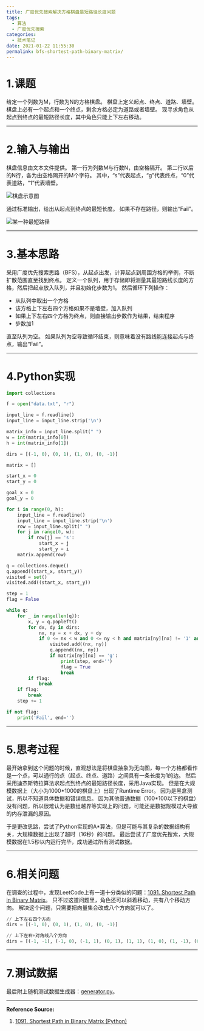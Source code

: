 ```yaml
---
title: 广度优先搜索解决方格棋盘最短路径长度问题
tags:
  - 算法
  - 广度优先搜索
categories:
  - 技术笔记
date: 2021-01-22 11:55:30
permalink: bfs-shortest-path-binary-matrix/
---
```

# 1.课题
给定一个列数为M，行数为N的方格棋盘。
棋盘上定义起点、终点、道路、墙壁。
棋盘上必有一个起点和一个终点，剩余方格必定为道路或者墙壁。
现寻求角色从起点到终点的最短路径长度，其中角色只能上下左右移动。

<!--more-->

---

# 2.输入与输出
棋盘信息由文本文件提供。
第一行为列数M与行数N，由空格隔开。
第二行以后的N行，各为由空格隔开的M个字符。
其中，“s”代表起点，“g”代表终点，“0”代表道路，“1”代表墙壁。

![棋盘示意图](../bfs-shortest-path-binary-matrix/maze01.gif)

通过标准输出，给出从起点到终点的最短长度。
如果不存在路径，则输出“Fail”。

![某一种最短路径](../bfs-shortest-path-binary-matrix/maze02.gif)

---

# 3.基本思路
采用广度优先搜索思路（BFS），从起点出发，计算起点到周围方格的举例，不断扩散范围直至找到终点。
定义一个队列，用于存储即将测量其最短路线长度的方格，然后把起点放入队列，并且初始化步数为1。
然后循环下列操作：

- 从队列中取出一个方格
- 该方格上下左右四个方格如果不是墙壁，加入队列
- 如果上下左右四个方格为终点，则直接输出步数作为结果，结束程序
- 步数加1

直至队列为空。
如果队列为空导致循环结束，则意味着没有路线能连接起点与终点，输出“Fail”。

---

# 4.Python实现
```python
import collections

f = open("data.txt", "r")

input_line = f.readline()
input_line = input_line.strip('\n')

matrix_info = input_line.split(" ")
w = int(matrix_info[0])
h = int(matrix_info[1])

dirs = [(-1, 0), (0, 1), (1, 0), (0, -1)]

matrix = []

start_x = 0
start_y = 0

goal_x = 0
goal_y = 0

for i in range(0, h):
    input_line = f.readline()
    input_line = input_line.strip('\n')
    row = input_line.split(" ")
    for j in range(0, w):
        if row[j] == 's':
            start_x = j
            start_y = i
    matrix.append(row)

q = collections.deque()
q.append((start_x, start_y))
visited = set()
visited.add((start_x, start_y))

step = 1
flag = False

while q:
    for _ in range(len(q)):
        x, y = q.popleft()
        for dx, dy in dirs:
            nx, ny = x + dx, y + dy
            if 0 <= nx < w and 0 <= ny < h and matrix[ny][nx] != '1' and (nx, ny) not in visited:
                visited.add((nx, ny))
                q.append((nx, ny))
                if matrix[ny][nx] == 'g':
                    print(step, end='')
                    flag = True
                    break
        if flag:
            break
    if flag:
        break
    step += 1

if not flag:
    print('Fail', end='')
```

---

# 5.思考过程
最开始拿到这个问题的时候，直观想法是将棋盘抽象为无向图，每一个方格都看作是一个点，可以通行的点（起点、终点、道路）之间具有一条长度为1的边。
然后采用迪杰斯特拉算法求起点到终点的最短路径长度，采用Java实现。
但是在大规模数据上（大小为1000\*1000的棋盘上）出现了Runtime Error。
因为是黑盒测试，所以不知道具体数据和错误信息。
因为其他普通数据（100\*100以下的棋盘）没有问题，所以很难认为是数组越界等实现上的问题，可能还是数据规模过大导致的内存泄漏的原因。

于是更改思路，尝试了Python实现的A*算法，但是可能与其复杂的数据结构有关，大规模数据上出现了超时（16秒）的问题。
最后尝试了广度优先搜索，大规模数据在1.5秒以内运行完毕，成功通过所有测试数据。

---

# 6.相关问题
在调查的过程中，发现LeetCode上有一道十分类似的问题：[1091. Shortest Path in Binary Matrix](https://leetcode.com/problems/shortest-path-in-binary-matrix/)。
只不过这道问题里，角色还可以斜着移动，共有八个移动方向。
解决这个问题，只需要把向量集合改成八个方向就可以了。
```python
// 上下左右四个方向
dirs = [(-1, 0), (0, 1), (1, 0), (0, -1)]

// 上下左右+对角线八个方向
dirs = [(-1, -1), (-1, 0), (-1, 1), (0, 1), (1, 1), (1, 0), (1, -1), (0, -1)]
```

---

# 7.测试数据
最后附上随机测试数据生成器：[generator.py](https://github.com/7mA/bfs-shortest-path-binary-matrix/blob/master/generator.py)。

---

**Reference Source:**

1. [1091. Shortest Path in Binary Matrix (Python)](https://zhenyu0519.github.io/2020/03/26/lc1091/)
